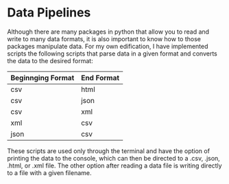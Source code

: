 # Data Pipelines

Although there are many packages in python that allow you to read and write
to many data formats, it is also important to know how to those packages
manipulate data. For my own edification, I have implemented scripts the
following scripts that parse data in a given format and converts the data
to the desired format:

| Beginnging Format | End Format |
| :------------- | :------------- |
| csv     | html       |
| csv     | json       |
| csv     | xml       |
| xml     | csv       |
| json    | csv          |

These scripts are used only through the terminal and have the option of printing
the data to the console, which can then be directed to a .csv, .json, .html,
or .xml file. The other option after reading a data file is writing directly
to a file with a given filename.  
